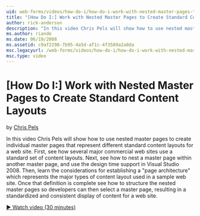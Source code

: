 ```yaml
---
uid: web-forms/videos/how-do-i/how-do-i-work-with-nested-master-pages-to-create-standard-content-layouts
title: "[How Do I:] Work with Nested Master Pages to Create Standard Content Layouts | Microsoft Docs"
author: rick-anderson
description: "In this video Chris Pels will show how to use nested master pages to create individual master pages that represent different standard content layouts for a w..."
ms.author: riande
ms.date: 06/19/2008
ms.assetid: c9af2298-7b95-4a5d-af1c-4f3589a2a8da
msc.legacyurl: /web-forms/videos/how-do-i/how-do-i-work-with-nested-master-pages-to-create-standard-content-layouts
msc.type: video
---
```

[How Do I:] Work with Nested Master Pages to Create Standard Content Layouts
====================
by [Chris Pels](https://twitter.com/chrispels)

In this video Chris Pels will show how to use nested master pages to create individual master pages that represent different standard content layouts for a web site. First, see how several major commercial web sites use a standard set of content layouts. Next, see how to nest a master page within another master page, and use the design time support in Visual Studio 2008. Then, learn the considerations for establishing a "page architecture" which represents the major types of content layout used in a sample web site. Once that definition is complete see how to structure the nested master pages so developers can then select a master page, resulting in a standardized and consistent display of content for a web site.

[&#9654; Watch video (30 minutes)](https://channel9.msdn.com/Blogs/ASP-NET-Site-Videos/how-do-i-work-with-nested-master-pages-to-create-standard-content-layouts)
